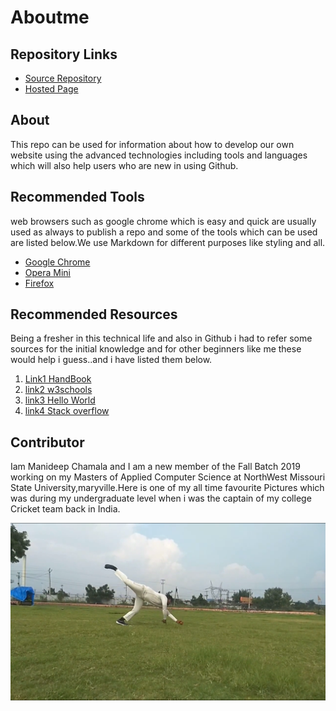 # Aboutme

## Repository Links
* [Source Repository](https://github.com/manideepchamala/aboutme)
* [Hosted Page](https://manideepchamala.github.io/aboutme/)

## About
This repo can be used for information about how to develop our own website using the advanced technologies including tools and languages which will also help users who are new in using Github.

## Recommended Tools
web browsers such as google chrome which is easy and  quick are usually used as always to publish a repo and some of the tools  which can be used are listed below.We use Markdown for different purposes like styling and all.
* [Google Chrome](https://www.google.com/chrome/?brand=CHBD&gclid=Cj0KCQjw753rBRCVARIsANe3o442DR4owLvXn5lgF98iEwyFyX_Hq9PtltLdJgVqGHHsiGg8r1Tc04saAkjZEALw_wcB&gclsrc=aw.ds)
* [Opera Mini](https://www.google.com/search?q=opera+mini&rlz=1C1GCEB_enUS863US863&oq=opera+&aqs=chrome.0.69i59j0j69i59j69i57j0j69i60.4477j0j4&sourceid=chrome&ie=UTF-8)
* [Firefox](https://www.mozilla.org/en-US/firefox/)

## Recommended Resources
Being a fresher in this technical life and also in Github i had to refer some sources for the initial knowledge and for other beginners like me these would help i guess..and i have listed them below.
1. [Link1 HandBook](https://guides.github.com/introduction/git-handbook/)
1. [link2 w3schools](https://www.w3schools.com/)
1. [link3 Hello World](https://guides.github.com/activities/hello-world/)
1. [link4 Stack overflow](https://stackoverflow.com/)

## Contributor
Iam Manideep Chamala and  I am a new member of the Fall Batch 2019 working on my Masters of Applied Computer Science at NorthWest Missouri State University,maryville.Here is one of my all time favourite  Pictures which was during my undergraduate level when i was the captain of my college Cricket team back in India.


![](https://github.com/manideepchamala/aboutme/blob/master/IMG_3980.PNG)




